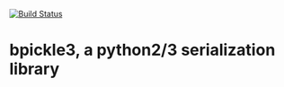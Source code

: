 [![Build Status](https://travis-ci.org/CanonicalLtd/bpickle3.svg?branch=master)](https://travis-ci.org/CanonicalLtd/bpickle3)

bpickle3, a python2/3 serialization library
===========================================
